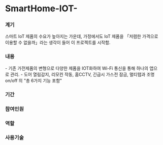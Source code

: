 # SmartHome-IOT-

<div>
  <h3>계기</h3>
</div>
<div>
  스마트 IoT 제품의 수요가 높아지는 가운데,
  가정에서도 IoT 제품을 「저렴한 가격으로 이용할 수 없을까」라는 
  생각이 들어 이 프로젝트를 시작함.
</div>
<div>
  <h3>내용</h3>
</div>
<div>
- 기존 가전제품의 변형으로 다양한 제품을 IOT화하여 Wi-Fi 통신을 통해 하나의 앱으로 관리.
- 도어 열림감지, 리모컨 작동, 홈CCTV, 긴급시 가스전 잠금, 멀티탭과 조명 on/off 의 "총 6가지 기능 포함"
</div>
  <h3>기간</h3>
  <h3>참여인원</h3>
  <h3>역할</h3>
  <h3>사용기술</h3>

